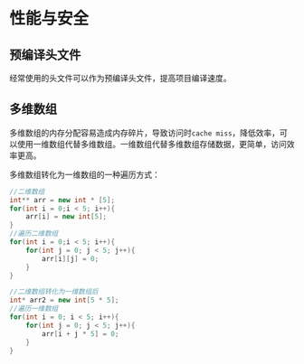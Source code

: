 # 性能与安全

## 预编译头文件

经常使用的头文件可以作为预编译头文件，提高项目编译速度。

## 多维数组

多维数组的内存分配容易造成内存碎片，导致访问时`cache miss`，降低效率，可以使用一维数组代替多维数组。一维数组代替多维数组存储数据，更简单，访问效率更高。

多维数组转化为一维数组的一种遍历方式：
```c++
//二维数组
int** arr = new int * [5];
for(int i = 0;i < 5; i++){
    arr[i] = new int[5];
}
//遍历二维数组
for(int i = 0;i < 5; i++){
    for(int j = 0; j < 5; j++){
        arr[i][j] = 0;
    }
}

//二维数组转化为一维数组后
int* arr2 = new int[5 * 5];
//遍历一维数组
for(int i = 0; i < 5; i++){
    for(int j = 0; j < 5; j++){
        arr[i + j * 5] = 0;
    }
}
```

## 
 